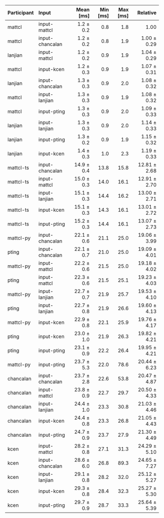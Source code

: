 | Participant | Input | Mean [ms] | Min [ms] | Max [ms] | Relative |
|:---|:---|---:|---:|---:|---:|
| mattcl | input-mattcl | 1.2 ± 0.2 | 0.8 | 1.8 | 1.00 |
| mattcl | input-chancalan | 1.2 ± 0.2 | 0.8 | 1.9 | 1.00 ± 0.29 |
| lanjian | input-mattcl | 1.2 ± 0.2 | 0.9 | 1.9 | 1.04 ± 0.29 |
| mattcl | input-kcen | 1.2 ± 0.3 | 0.9 | 1.9 | 1.07 ± 0.31 |
| lanjian | input-chancalan | 1.3 ± 0.3 | 0.9 | 2.0 | 1.08 ± 0.32 |
| mattcl | input-lanjian | 1.3 ± 0.3 | 0.9 | 1.9 | 1.08 ± 0.32 |
| mattcl | input-pting | 1.3 ± 0.3 | 0.9 | 2.0 | 1.09 ± 0.33 |
| lanjian | input-lanjian | 1.3 ± 0.3 | 0.9 | 2.0 | 1.14 ± 0.33 |
| lanjian | input-pting | 1.3 ± 0.2 | 0.9 | 1.9 | 1.15 ± 0.32 |
| lanjian | input-kcen | 1.4 ± 0.3 | 1.0 | 2.3 | 1.19 ± 0.33 |
| mattcl-ts | input-chancalan | 14.9 ± 0.4 | 13.8 | 15.8 | 12.81 ± 2.68 |
| mattcl-ts | input-mattcl | 15.0 ± 0.3 | 14.0 | 16.1 | 12.91 ± 2.70 |
| mattcl-ts | input-lanjian | 15.1 ± 0.3 | 14.4 | 16.2 | 13.00 ± 2.71 |
| mattcl-ts | input-kcen | 15.1 ± 0.3 | 14.3 | 16.1 | 13.01 ± 2.72 |
| mattcl-ts | input-pting | 15.2 ± 0.3 | 14.4 | 16.1 | 13.07 ± 2.73 |
| mattcl-py | input-chancalan | 22.1 ± 0.6 | 21.1 | 25.0 | 19.06 ± 3.99 |
| pting | input-chancalan | 22.1 ± 0.7 | 21.0 | 25.0 | 19.09 ± 4.01 |
| mattcl-py | input-mattcl | 22.2 ± 0.6 | 21.5 | 25.0 | 19.18 ± 4.02 |
| pting | input-mattcl | 22.3 ± 0.6 | 21.5 | 25.1 | 19.23 ± 4.03 |
| mattcl-py | input-lanjian | 22.7 ± 0.7 | 21.9 | 25.7 | 19.53 ± 4.10 |
| pting | input-lanjian | 22.7 ± 0.8 | 21.9 | 26.6 | 19.60 ± 4.13 |
| mattcl-py | input-kcen | 22.9 ± 0.8 | 22.1 | 25.9 | 19.76 ± 4.17 |
| pting | input-kcen | 23.0 ± 1.0 | 21.9 | 26.3 | 19.82 ± 4.21 |
| pting | input-pting | 23.1 ± 0.9 | 22.2 | 26.4 | 19.95 ± 4.21 |
| mattcl-py | input-pting | 23.7 ± 5.3 | 22.0 | 78.6 | 20.44 ± 6.23 |
| chancalan | input-chancalan | 23.7 ± 2.8 | 22.6 | 53.8 | 20.47 ± 4.87 |
| chancalan | input-mattcl | 23.8 ± 0.9 | 22.7 | 29.7 | 20.50 ± 4.33 |
| chancalan | input-lanjian | 24.4 ± 1.0 | 23.3 | 30.8 | 21.03 ± 4.46 |
| chancalan | input-kcen | 24.4 ± 0.8 | 23.3 | 26.8 | 21.05 ± 4.43 |
| chancalan | input-pting | 24.7 ± 0.9 | 23.7 | 27.9 | 21.30 ± 4.49 |
| kcen | input-mattcl | 28.2 ± 0.8 | 27.1 | 31.3 | 24.29 ± 5.10 |
| kcen | input-chancalan | 28.6 ± 6.0 | 26.8 | 89.3 | 24.65 ± 7.27 |
| kcen | input-lanjian | 29.1 ± 0.8 | 28.2 | 32.0 | 25.12 ± 5.27 |
| kcen | input-kcen | 29.3 ± 0.8 | 28.4 | 32.3 | 25.27 ± 5.30 |
| kcen | input-pting | 29.7 ± 0.9 | 28.7 | 33.3 | 25.64 ± 5.39 |
